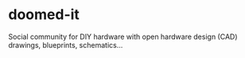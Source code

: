 doomed-it
=========

Social community for DIY hardware with open hardware design (CAD) drawings, blueprints, schematics...
